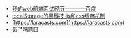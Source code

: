 * [我的web前端面试经历————百度](https://segmentfault.com/p/1210000008425814/read)
* [localStorage的黑科技-js和css缓存机制](http://div.io/topic/1913)
* [https://laracasts.com](https://laracasts.com)
* [饿了吗题目](https://github.com/ElemeFE/node-interview)



